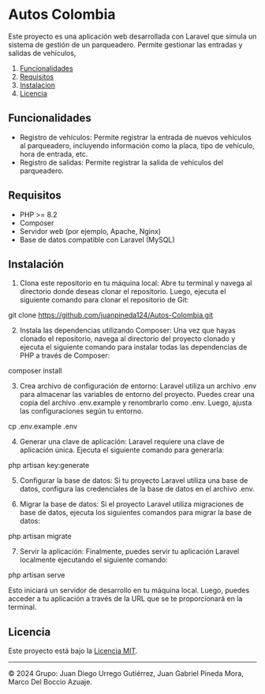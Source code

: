 # Autos Colombia

Este proyecto es una aplicación web desarrollada con Laravel que simula un sistema de gestión de un parqueadero. Permite gestionar las entradas y salidas de vehículos, 

1. [Funcionalidades](#funcionalidades)
2. [Requisitos](#requisitos)
3. [Instalacion](#instalación)
4. [Licencia](#licencia)

## Funcionalidades

- Registro de vehículos: Permite registrar la entrada de nuevos vehículos al parqueadero, incluyendo información como la placa, tipo de vehículo, hora de entrada, etc.
- Registro de salidas: Permite registrar la salida de vehículos del parqueadero.

## Requisitos

- PHP >= 8.2
- Composer
- Servidor web (por ejemplo, Apache, Nginx)
- Base de datos compatible con Laravel (MySQL)

## Instalación

1. Clona este repositorio en tu máquina local: Abre tu terminal y navega al directorio donde deseas clonar el repositorio. Luego, ejecuta el siguiente comando para clonar el repositorio de Git:

git clone https://github.com/juanpineda124/Autos-Colombia.git


2. Instala las dependencias utilizando Composer: Una vez que hayas clonado el repositorio, navega al directorio del proyecto clonado y ejecuta el siguiente comando para instalar todas las dependencias de PHP a través de Composer:

composer install

3. Crea archivo de configuración de entorno: Laravel utiliza un archivo  .env para almacenar las variables de entorno del proyecto. Puedes crear una copia del archivo .env.example y renombrarlo como .env. Luego, ajusta las configuraciones según tu entorno.

cp .env.example .env

4. Generar una clave de aplicación: Laravel requiere una clave de aplicación única. Ejecuta el siguiente comando para generarla:

php artisan key:generate

5. Configurar la base de datos: Si tu proyecto Laravel utiliza una base de datos, configura las credenciales de la base de datos en el archivo   .env.

6. Migrar la base de datos: Si el proyecto Laravel utiliza migraciones de base de datos, ejecuta los siguientes comandos para migrar la base de datos:

php artisan migrate

7. Servir la aplicación: Finalmente, puedes servir tu aplicación Laravel localmente ejecutando el siguiente comando:

php artisan serve

Esto iniciará un servidor de desarrollo en tu máquina local. Luego, puedes acceder a tu aplicación a través de la URL que se te proporcionará en la terminal.

## Licencia

Este proyecto está bajo la [Licencia MIT](LICENSE).

---
© 2024 Grupo:
Juan Diego Urrego Gutiérrez,
Juan Gabriel Pineda Mora,
Marco Del Boccio Azuaje.




